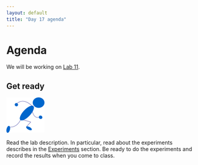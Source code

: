 ```yaml
---
layout: default
title: "Day 17 agenda"
---
```


# Agenda

We will be working on [Lab 11](../labs/lab11.html).

## Get ready

<img class="parimg" alt="Get ready" src="img/getready.png">

<div style="clear: both;"></div>

Read the lab description.  In particular, read about the experiments describes in the [Experiments](../labs/lab11.html#experiments) section.  Be ready to do the experiments and record the results when you come to class.
